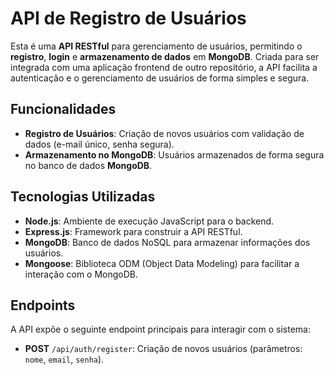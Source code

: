 # API de Registro de Usuários

Esta é uma **API RESTful** para gerenciamento de usuários, permitindo o **registro**, **login** e **armazenamento de dados** em **MongoDB**. Criada para ser integrada com uma aplicação frontend de outro repositório, a API facilita a autenticação e o gerenciamento de usuários de forma simples e segura.

## Funcionalidades

- **Registro de Usuários**: Criação de novos usuários com validação de dados (e-mail único, senha segura).
- **Armazenamento no MongoDB**: Usuários armazenados de forma segura no banco de dados **MongoDB**.

## Tecnologias Utilizadas

- **Node.js**: Ambiente de execução JavaScript para o backend.
- **Express.js**: Framework para construir a API RESTful.
- **MongoDB**: Banco de dados NoSQL para armazenar informações dos usuários.
- **Mongoose**: Biblioteca ODM (Object Data Modeling) para facilitar a interação com o MongoDB.

## Endpoints

A API expõe o seguinte endpoint principais para interagir com o sistema:

- **POST** `/api/auth/register`: Criação de novos usuários (parâmetros: `nome`, `email`, `senha`).
